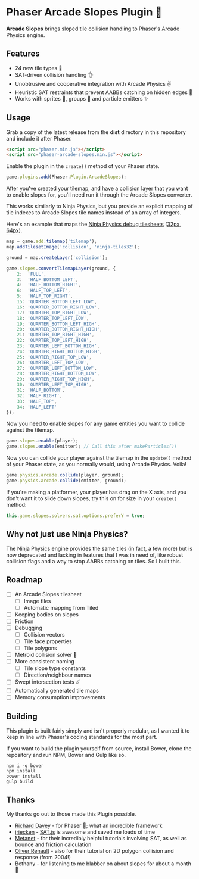 # Phaser Arcade Slopes Plugin :triangular_ruler:

**Arcade Slopes** brings sloped tile collision handling to Phaser's Arcade
Physics engine.

## Features

- 24 new tile types :tada:
- SAT-driven collision handling :ok_hand:
- Unobtrusive and cooperative integration with Arcade Physics :v:
- Heuristic SAT restraints that prevent AABBs catching on hidden edges :clap:
- Works with sprites :rocket:, groups :busts_in_silhouette: and particle emitters :sparkles:

## Usage

Grab a copy of the latest release from the **dist** directory in this repository
and include it after Phaser.

```html
<script src="phaser.min.js"></script>
<script src="phaser-arcade-slopes.min.js"></script>
```

Enable the plugin in the `create()` method of your Phaser state.

```js
game.plugins.add(Phaser.Plugin.ArcadeSlopes);
```

After you've created your tilemap, and have a collision layer that you want
to enable slopes for, you'll need run it through the Arcade Slopes converter.

This works similarly to Ninja Physics, but you provide an explicit mapping of
tile indexes to Arcade Slopes tile names instead of an array of integers.

Here's an example that maps the
[Ninja Physics debug tilesheets](https://github.com/photonstorm/phaser/tree/v2.4.7/resources/Ninja%20Physics%20Debug%20Tiles) ([32px](https://raw.githubusercontent.com/photonstorm/phaser/v2.4.7/resources/Ninja%20Physics%20Debug%20Tiles/32px/ninja-tiles32.png), [64px](https://raw.githubusercontent.com/photonstorm/phaser/v2.4.7/resources/Ninja%20Physics%20Debug%20Tiles/64px/ninja-tiles64.png)).

```js
map = game.add.tilemap('tilemap');
map.addTilesetImage('collision', 'ninja-tiles32');

ground = map.createLayer('collision');

game.slopes.convertTilemapLayer(ground, {
	2:  'FULL',
	3:  'HALF_BOTTOM_LEFT',
	4:  'HALF_BOTTOM_RIGHT',
	6:  'HALF_TOP_LEFT',
	5:  'HALF_TOP_RIGHT',
	15: 'QUARTER_BOTTOM_LEFT_LOW',
	16: 'QUARTER_BOTTOM_RIGHT_LOW',
	17: 'QUARTER_TOP_RIGHT_LOW',
	18: 'QUARTER_TOP_LEFT_LOW',
	19: 'QUARTER_BOTTOM_LEFT_HIGH',
	20: 'QUARTER_BOTTOM_RIGHT_HIGH',
	21: 'QUARTER_TOP_RIGHT_HIGH',
	22: 'QUARTER_TOP_LEFT_HIGH',
	23: 'QUARTER_LEFT_BOTTOM_HIGH',
	24: 'QUARTER_RIGHT_BOTTOM_HIGH',
	25: 'QUARTER_RIGHT_TOP_LOW',
	26: 'QUARTER_LEFT_TOP_LOW',
	27: 'QUARTER_LEFT_BOTTOM_LOW',
	28: 'QUARTER_RIGHT_BOTTOM_LOW',
	29: 'QUARTER_RIGHT_TOP_HIGH',
	30: 'QUARTER_LEFT_TOP_HIGH',
	31: 'HALF_BOTTOM',
	32: 'HALF_RIGHT',
	33: 'HALF_TOP',
	34: 'HALF_LEFT'
});
```

Now you need to enable slopes for any game entities you want to collide against
the tilemap.

```js
game.slopes.enable(player);
game.slopes.enable(emitter); // Call this after makeParticles()!
```

Now you can collide your player against the tilemap in the
`update()` method of your Phaser state, as you normally would, using Arcade
Physics. Voila!

```js
game.physics.arcade.collide(player, ground);
game.physics.arcade.collide(emitter, ground);
```

If you're making a platformer, your player has drag on the X axis, and you don't
want it to slide down slopes, try this on for size in your `create()` method:

```js
this.game.slopes.solvers.sat.options.preferY = true;
```

## Why not just use Ninja Physics?

The Ninja Physics engine provides the same tiles (in fact, a few more) but is
now deprecated and lacking in features that I was in need of, like robust
collision flags and a way to stop AABBs catching on tiles. So I built this.

## Roadmap

- [ ] An Arcade Slopes tilesheet
  - [ ] Image files
  - [ ] Automatic mapping from Tiled
- [ ] Keeping bodies on slopes
- [ ] Friction
- [ ] Debugging
  - [ ] Collision vectors
  - [ ] Tile face properties
  - [ ] Tile polygons
- [ ] Metroid collision solver :robot:
- [ ] More consistent naming
  - [ ] Tile slope type constants
  - [ ] Direction/neighbour names
- [ ] Swept intersection tests :comet:
- [ ] Automatically generated tile maps
- [ ] Memory consumption improvements

## Building

This plugin is built fairly simply and isn't properly modular, as I wanted it to
keep in line with Phaser's coding standards for the most part.

If you want to build the plugin yourself from source, install Bower, clone the
repository and run NPM, Bower and Gulp like so.

```
npm i -g bower
npm install
bower install
gulp build
```

## Thanks

My thanks go out to those made this Plugin possible.

- [Richard Davey](https://twitter.com/photonstorm) - for Phaser :rocket:; what an
  incredible framework
- [jriecken](https://github.com/jriecken) - [SAT.js](https://github.com/jriecken/sat-js) is awesome and saved me loads of time
- [Metanet](http://www.metanetsoftware.com/) - for their incredibly helpful
  tutorials involving SAT, as well as bounce and friction calculation
- [Oliver Renault](http://elancev.name/oliver/2D%20polygon.htm#tut4) - also for
  their tutorial on 2D polygon collision and response (from 2004!)
- Bethany - for listening to me blabber on about slopes for about a month
  :full_moon_with_face:
